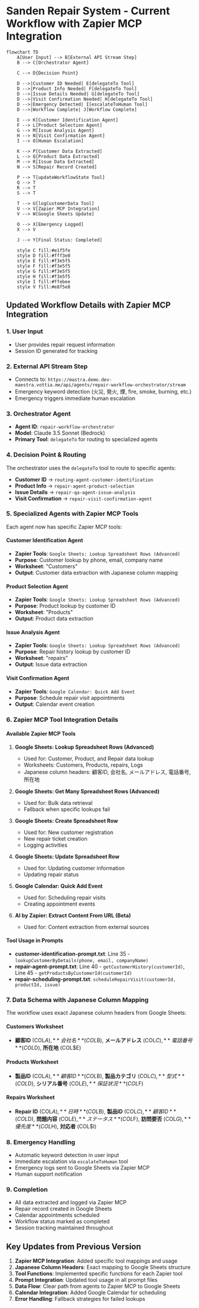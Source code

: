# Sanden Repair System - Current Workflow with Zapier MCP Integration

```mermaid
flowchart TD
    A[User Input] --> B[External API Stream Step]
    B --> C[Orchestrator Agent]
    
    C --> D{Decision Point}
    
    D -->|Customer ID Needed| E[delegateTo Tool]
    D -->|Product Info Needed| F[delegateTo Tool]
    D -->|Issue Details Needed| G[delegateTo Tool]
    D -->|Visit Confirmation Needed| H[delegateTo Tool]
    D -->|Emergency Detected| I[escalateToHuman Tool]
    D -->|Workflow Complete| J[Workflow Complete]
    
    E --> K[Customer Identification Agent]
    F --> L[Product Selection Agent]
    G --> M[Issue Analysis Agent]
    H --> N[Visit Confirmation Agent]
    I --> O[Human Escalation]
    
    K --> P[Customer Data Extracted]
    L --> Q[Product Data Extracted]
    M --> R[Issue Data Extracted]
    N --> S[Repair Record Created]
    
    P --> T[updateWorkflowState Tool]
    Q --> T
    R --> T
    S --> T
    
    T --> U[logCustomerData Tool]
    U --> V[Zapier MCP Integration]
    V --> W[Google Sheets Update]
    
    O --> X[Emergency Logged]
    X --> V
    
    J --> Y[Final Status: Completed]
    
    style C fill:#e1f5fe
    style D fill:#fff3e0
    style E fill:#f3e5f5
    style F fill:#f3e5f5
    style G fill:#f3e5f5
    style H fill:#f3e5f5
    style I fill:#ffebee
    style V fill:#e8f5e8
```

## Updated Workflow Details with Zapier MCP Integration

### 1. User Input
- User provides repair request information
- Session ID generated for tracking

### 2. External API Stream Step
- Connects to: `https://mastra.demo.dev-maestra.vottia.me/api/agents/repair-workflow-orchestrator/stream`
- Emergency keyword detection (火災, 発火, 煙, fire, smoke, burning, etc.)
- Emergency triggers immediate human escalation

### 3. Orchestrator Agent
- **Agent ID**: `repair-workflow-orchestrator`
- **Model**: Claude 3.5 Sonnet (Bedrock)
- **Primary Tool**: `delegateTo` for routing to specialized agents

### 4. Decision Point & Routing
The orchestrator uses the `delegateTo` tool to route to specific agents:

- **Customer ID** → `routing-agent-customer-identification`
- **Product Info** → `repair-agent-product-selection`
- **Issue Details** → `repair-qa-agent-issue-analysis`
- **Visit Confirmation** → `repair-visit-confirmation-agent`

### 5. Specialized Agents with Zapier MCP Tools
Each agent now has specific Zapier MCP tools:

#### Customer Identification Agent
- **Zapier Tools**: `Google Sheets: Lookup Spreadsheet Rows (Advanced)`
- **Purpose**: Customer lookup by phone, email, company name
- **Worksheet**: "Customers"
- **Output**: Customer data extraction with Japanese column mapping

#### Product Selection Agent
- **Zapier Tools**: `Google Sheets: Lookup Spreadsheet Rows (Advanced)`
- **Purpose**: Product lookup by customer ID
- **Worksheet**: "Products"
- **Output**: Product data extraction

#### Issue Analysis Agent
- **Zapier Tools**: `Google Sheets: Lookup Spreadsheet Rows (Advanced)`
- **Purpose**: Repair history lookup by customer ID
- **Worksheet**: "repairs"
- **Output**: Issue data extraction

#### Visit Confirmation Agent
- **Zapier Tools**: `Google Calendar: Quick Add Event`
- **Purpose**: Schedule repair visit appointments
- **Output**: Calendar event creation

### 6. Zapier MCP Tool Integration Details

#### Available Zapier MCP Tools
1. **Google Sheets: Lookup Spreadsheet Rows (Advanced)**
   - Used for: Customer, Product, and Repair data lookup
   - Worksheets: Customers, Products, repairs, Logs
   - Japanese column headers: 顧客ID, 会社名, メールアドレス, 電話番号, 所在地

2. **Google Sheets: Get Many Spreadsheet Rows (Advanced)**
   - Used for: Bulk data retrieval
   - Fallback when specific lookups fail

3. **Google Sheets: Create Spreadsheet Row**
   - Used for: New customer registration
   - New repair ticket creation
   - Logging activities

4. **Google Sheets: Update Spreadsheet Row**
   - Used for: Updating customer information
   - Updating repair status

5. **Google Calendar: Quick Add Event**
   - Used for: Scheduling repair visits
   - Creating appointment events

6. **AI by Zapier: Extract Content From URL (Beta)**
   - Used for: Content extraction from external sources

#### Tool Usage in Prompts
- **customer-identification-prompt.txt**: Line 35 - `lookupCustomerByDetails(phone, email, companyName)`
- **repair-agent-prompt.txt**: Line 40 - `getCustomerHistory(customerId)`, Line 45 - `getProductsByCustomerId(customerId)`
- **repair-scheduling-prompt.txt**: `scheduleRepairVisit(customerId, productId, issue)`

### 7. Data Schema with Japanese Column Mapping
The workflow uses exact Japanese column headers from Google Sheets:

#### Customers Worksheet
- **顧客ID** (COL$A), **会社名** (COL$B), **メールアドレス** (COL$C), **電話番号** (COL$D), **所在地** (COL$E)

#### Products Worksheet  
- **製品ID** (COL$A), **顧客ID** (COL$B), **製品カテゴリ** (COL$C), **型式** (COL$D), **シリアル番号** (COL$E), **保証状況** (COL$F)

#### Repairs Worksheet
- **Repair ID** (COL$A), **日時** (COL$B), **製品ID** (COL$C), **顧客ID** (COL$D), **問題内容** (COL$E), **ステータス** (COL$F), **訪問要否** (COL$G), **優先度** (COL$H), **対応者** (COL$I)

### 8. Emergency Handling
- Automatic keyword detection in user input
- Immediate escalation via `escalateToHuman` tool
- Emergency logs sent to Google Sheets via Zapier MCP
- Human support notification

### 9. Completion
- All data extracted and logged via Zapier MCP
- Repair record created in Google Sheets
- Calendar appointments scheduled
- Workflow status marked as completed
- Session tracking maintained throughout

## Key Updates from Previous Version

1. **Zapier MCP Integration**: Added specific tool mappings and usage
2. **Japanese Column Headers**: Exact mapping to Google Sheets structure
3. **Tool Functions**: Implemented specific functions for each Zapier tool
4. **Prompt Integration**: Updated tool usage in all prompt files
5. **Data Flow**: Clear path from agents to Zapier MCP to Google Sheets
6. **Calendar Integration**: Added Google Calendar for scheduling
7. **Error Handling**: Fallback strategies for failed lookups


